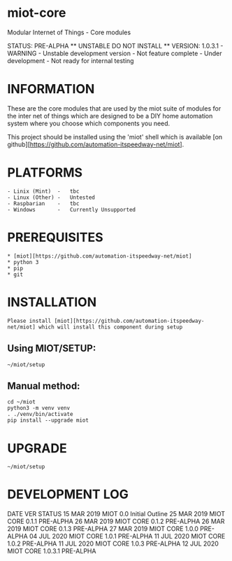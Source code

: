 # miot-core
Modular Internet of Things - Core modules

STATUS:  PRE-ALPHA  ** UNSTABLE DO NOT INSTALL **
VERSION: 1.0.3.1
    - WARNING - Unstable development version
    - Not feature complete
    - Under development
    - Not ready for internal testing

# INFORMATION

These are the core modules that are used by the miot suite of modules for the inter net of things which are designed to be a DIY home automation system where you choose which components you need.

This project should be installed using the 'miot' shell which is available [on github][https://github.com/automation-itspeedway-net/miot].

# PLATFORMS

    - Linix (Mint)  -   tbc
    - Linux (Other) -   Untested
    - Raspbarian    -   tbc
    - Windows       -   Currently Unsupported
    
# PREREQUISITES

    * [miot][https://github.com/automation-itspeedway-net/miot]
    * python 3
    * pip
    * git

# INSTALLATION

    Please install [miot][https://github.com/automation-itspeedway-net/miot] which will install this component during setup
    
## Using MIOT/SETUP:

    ~/miot/setup

## Manual method:

    cd ~/miot
    python3 -m venv venv
    . ./venv/bin/activate
    pip install --upgrade miot

# UPGRADE

    ~/miot/setup
    
# DEVELOPMENT LOG
DATE         VER         STATUS
15 MAR 2019  MIOT        0.0      Initial Outline
25 MAR 2019  MIOT CORE   0.1.1    PRE-ALPHA
26 MAR 2019  MIOT CORE   0.1.2    PRE-ALPHA
26 MAR 2019  MIOT CORE   0.1.3    PRE-ALPHA
27 MAR 2019  MIOT CORE   1.0.0    PRE-ALPHA
04 JUL 2020  MIOT CORE   1.0.1    PRE-ALPHA
11 JUL 2020  MIOT CORE   1.0.2    PRE-ALPHA
11 JUL 2020  MIOT CORE   1.0.3    PRE-ALPHA
12 JUL 2020  MIOT CORE   1.0.3.1  PRE-ALPHA


